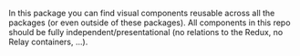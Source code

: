 In this package you can find visual components reusable across all the packages (or even outside of these packages). All components in this repo should be fully independent/presentational (no relations to the Redux, no Relay containers, ...).
